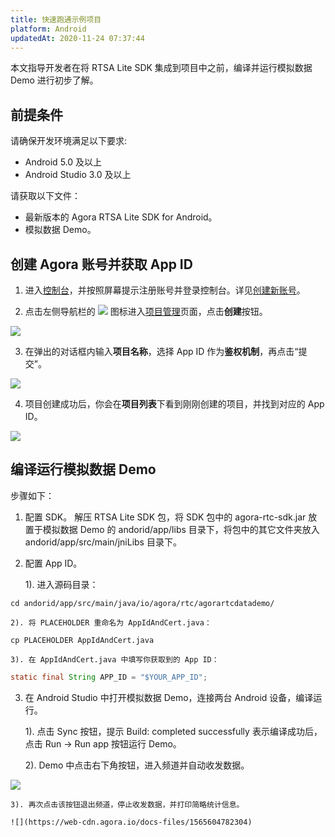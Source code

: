 ```yaml
---
title: 快速跑通示例项目
platform: Android
updatedAt: 2020-11-24 07:37:44
---
```

本文指导开发者在将 RTSA Lite SDK 集成到项目中之前，编译并运行模拟数据 Demo 进行初步了解。

## 前提条件
请确保开发环境满足以下要求:

* Android 5.0 及以上
* Android Studio 3.0 及以上

请获取以下文件：

* 最新版本的 Agora RTSA Lite SDK for Android。
* 模拟数据 Demo。

## 创建 Agora 账号并获取 App ID
1. 进入[控制台](https://console.agora.io/)，并按照屏幕提示注册账号并登录控制台。详见[创建新账号](sign_in_and_sign_up)。

2. 点击左侧导航栏的 ![](https://web-cdn.agora.io/docs-files/1551254998344) 图标进入[项目管理](https://console.agora.io/projects)页面，点击**创建**按钮。

![](https://web-cdn.agora.io/docs-files/1574156100068)

3. 在弹出的对话框内输入**项目名称**，选择 App ID 作为**鉴权机制**，再点击“提交”。

![](https://web-cdn.agora.io/docs-files/1574921599254)

4. 项目创建成功后，你会在**项目列表**下看到刚刚创建的项目，并找到对应的 App ID。

![](https://web-cdn.agora.io/docs-files/1574921811175)




## 编译运行模拟数据 Demo

步骤如下：

1. 配置 SDK。
	解压 RTSA Lite SDK 包，将 SDK 包中的 agora-rtc-sdk.jar 放置于模拟数据 Demo 的 andorid/app/libs 目录下，将包中的其它文件夹放入 andorid/app/src/main/jniLibs 目录下。

2. 配置 App ID。
	
	1). 进入源码目录：
~~~shell
cd andorid/app/src/main/java/io/agora/rtc/agorartcdatademo/
~~~
	
	2). 将 PLACEHOLDER 重命名为 AppIdAndCert.java：
~~~shell
cp PLACEHOLDER AppIdAndCert.java
~~~
	
	3). 在 AppIdAndCert.java 中填写你获取到的 App ID：
~~~java
static final String APP_ID = "$YOUR_APP_ID";
~~~

3. 在 Android Studio 中打开模拟数据 Demo，连接两台 Android 设备，编译运行。
	
	1). 点击 Sync 按钮，提示 Build: completed successfully 表示编译成功后，点击 Run → Run app 按钮运行 Demo。
	
	2). Demo 中点击右下角按钮，进入频道并自动收发数据。
	
 ![](https://web-cdn.agora.io/docs-files/1565604729166)
	
	3). 再次点击该按钮退出频道，停止收发数据，并打印简略统计信息。
	
	![](https://web-cdn.agora.io/docs-files/1565604782304)